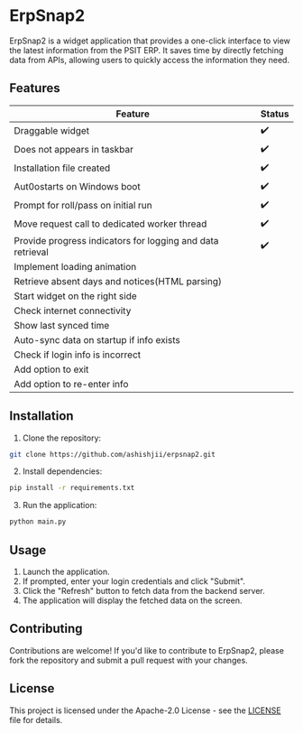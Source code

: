 # ErpSnap2

ErpSnap2 is a widget application that provides a one-click interface to view the latest information from the PSIT ERP. It saves time by directly fetching data from APIs, allowing users to quickly access the information they need.

## Features

| Feature | Status |
|-|-|
| Draggable widget | ✔️ |
| Does not appears in taskbar | ✔️ |
| Installation file created | ✔️ |
| Aut0ostarts on Windows boot | ✔️ |
| Prompt for roll/pass on initial run | ✔️ |
| Move request call to dedicated worker thread | ✔️ |
| Provide progress indicators for logging and data retrieval | ✔️ |
| Implement loading animation |  |
| Retrieve absent days and notices(HTML parsing) |  |
| Start widget on the right side |  |
| Check internet connectivity |  |
| Show last synced time |  |
| Auto-sync data on startup if info exists |  |
| Check if login info is incorrect |  |
| Add option to exit |  |
| Add option to re-enter info |  |

## Installation

1. Clone the repository:
```bash
git clone https://github.com/ashishjii/erpsnap2.git
```
2. Install dependencies:
```bash
pip install -r requirements.txt
```
3. Run the application:
```bash
python main.py
```

## Usage

1. Launch the application.
2. If prompted, enter your login credentials and click "Submit".
3. Click the "Refresh" button to fetch data from the backend server.
4. The application will display the fetched data on the screen.

## Contributing

Contributions are welcome! If you'd like to contribute to ErpSnap2, please fork the repository and submit a pull request with your changes.

## License

This project is licensed under the Apache-2.0 License - see the [LICENSE](LICENSE) file for details.

